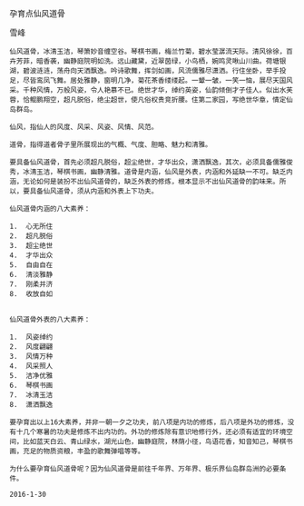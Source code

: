 孕育点仙风道骨

雪峰


    仙风道骨，冰清玉洁，琴箫妙音缠空谷。琴棋书画，梅兰竹菊，碧水莹潺流天际。清风徐徐，百卉芳菲，暗香袭，幽静庭院明如洗。远山藏黛，近翠茵绿，小鸟栖，婉鸣灵啾山川曲。荷塘银湖，碧波涟涟，荡舟向天洒飘逸。吟诗歌舞，挥剑如画，风流儒雅尽潇洒。行住坐卧，举手投足，尽皆鸾凤飞舞。居处雅静，窗明几净，菊花茶香缕缕起。一颦一皱，一笑一恼，展尽天国风采。千种风情，万般风姿，令人艳慕不已。绝世才华，绰约英姿，仙韵倾倒才子佳人。似出水芙蓉，恰鲲鹏翔空，超凡脱俗，绝尘超世，使凡俗权贵竞折腰。住第二家园，写绝世华章，情定仙岛群岛。

    仙风，指仙人的风度、风采、风姿、风情、风范。

    道骨，指得道者骨子里所展现出的气概、气度、胆略、魅力和清雅。

    要具备仙风道骨，首先必须超凡脱俗，超尘绝世，才华出众，潇洒飘逸，其次，必须具备儒雅俊秀，冰清玉洁，琴棋书画，幽静清雅。道骨是内涵，仙风是外表，内涵和外延缺一不可。缺乏内涵，无论如何是装扮不出仙风道骨的，缺乏外表的修炼，根本显示不出仙风道骨的韵味来。所以，要具备仙风道骨，须从内涵和外表上下功夫。

    仙风道骨内涵的八大素养：

    1.  心无所住
    2.  超凡脱俗
    3.  超尘绝世
    4.  才华出众
    5.  自由自在
    6.  清淡雅静
    7.  刚柔并济
    8.  收放自如


    仙风道骨外表的八大素养：

    1.  风姿绰约
    2.  风度翩翩
    3.  风情万种
    4.  风采照人
    5.  洁净优雅
    6.  琴棋书画
    7.  冰清玉洁
    8.  潇洒飘逸

    要孕育出以上16大素养，并非一朝一夕之功夫，前八项是内功的修炼，后八项是外功的修炼，没有十几个寒暑的功夫是修炼不出内功的。外功的修炼除有意识地修行外，还必须有适宜的环境空间，比如蓝天白云、青山绿水，湖光山色，幽静庭院，林荫小径，鸟语花香，知音知己，琴棋书画，充足的物质资粮，丰盈的歌舞弹唱等等。

    为什么要孕育仙风道骨呢？因为仙风道骨是前往千年界、万年界、极乐界仙岛群岛洲的必要条件。

    2016-1-30




